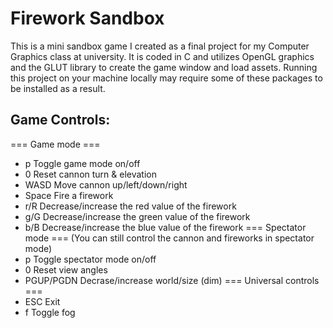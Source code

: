 # Firework Sandbox

This is a mini sandbox game I created as a final project for my Computer Graphics class at university. It is coded in C and utilizes OpenGL graphics and the GLUT library to create the game window and load assets. Running this project on your machine locally may require some of these packages to be installed as a result.

## Game Controls:
=== Game mode ===
 * p            Toggle game mode on/off
 * 0            Reset cannon turn & elevation
 * WASD         Move cannon up/left/down/right
 * Space        Fire a firework
 * r/R          Decrease/increase the red value of the firework
 * g/G          Decrease/increase the green value of the firework
 * b/B          Decrease/increase the blue value of the firework
=== Spectator mode ===
(You can still control the cannon and fireworks in spectator mode)
 * p            Toggle spectator mode on/off
 * 0            Reset view angles
 * PGUP/PGDN    Decrase/increase world/size (dim)
=== Universal controls ===
 * ESC      Exit
 * f        Toggle fog

